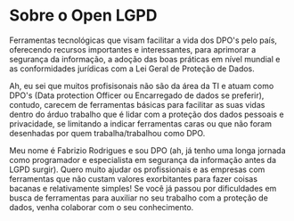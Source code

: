 # Sobre o Open LGPD

Ferramentas tecnológicas que visam facilitar a vida dos DPO's pelo país, oferecendo recursos importantes e interessantes, para aprimorar a segurança da informação, a adoção das boas práticas em nível mundial e as conformidades jurídicas com a Lei Geral de Proteção de Dados.

Ah, eu sei que muitos profisisonais não são da área da TI e atuam como DPO's (Data protection Officer ou Encarregado de dados se preferir), contudo, carecem de ferramentas básicas para facilitar as suas vidas dentro do árduo trabalho que é lidar com a proteção dos dados pessoais e privacidade, se limitando a indicar ferramentas caras ou que não foram desenhadas por quem trabalha/trabalhou como DPO.

Meu nome é Fabrizio Rodrigues e sou DPO (ah, já tenho uma longa jornada como programador e especialista em segurança da informação antes da LGPD surgir). Quero muito ajudar os profissionais e as empresas com ferramentas que não custam valores exorbitantes para fazer coisas bacanas e relativamente simples! Se você já passou por dificuldades em busca de ferramentas para auxiliar no seu trabalho com a proteção de dados, venha colaborar com o seu conhecimento.
